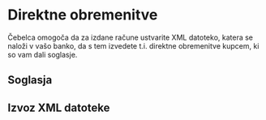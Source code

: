# Direktne obremenitve

Čebelca omogoča da za izdane račune ustvarite XML datoteko, katera se naloži v vašo banko, da s tem izvedete t.i. direktne obremenitve kupcem, ki so vam
dali soglasje.

## Soglasja

## Izvoz XML datoteke
